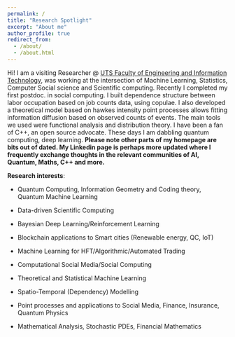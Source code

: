 ```yaml
---
permalink: /
title: "Research Spotlight"
excerpt: "About me"
author_profile: true
redirect_from: 
  - /about/
  - /about.html
---
```


Hi! I am a visiting Researcher @ [UTS Faculty of Engineering and Information Technology](https://www.uts.edu.au/about/faculty-engineering-and-information-technology/computer-science), was working at the intersection of  Machine Learning, Statistics, Computer Social science and Scientific computing. Recently I completed my first postdoc. in social computing. I built dependence structure between labor occupation based on job counts data,  using copulae. I also developed a theoretical model based on hawkes intensity point processes allows fitting information diffusion based on observed counts of events. The main tools we used were functional analysis and distribution theory. I have been a fan of C++, an open source advocate. These days I am dabbling quantum computing, deep learning. **Please note other parts of my homepage are bits out of dated. My Linkedin page is perhaps more updated where I frequently exchange thoughts in the relevant communities of AI, Quantum, Maths, C++ and more.**

**Research interests**: 

* Quantum Computing, Information Geometry and Coding theory, Quantum Machine Learning

* Data-driven Scientific Computing

* Bayesian Deep Learning/Reinforcement Learning

* Blockchain applications to Smart cities (Renewable energy, QC, IoT)

* Machine Learning for HFT/Algorithmic/Automated Trading

* Computational Social Media/Social Computing

* Theoretical and Statistical Machine Learning

* Spatio-Temporal (Dependency) Modelling 

* Point processes and applications to Social Media, Finance, Insurance, Quantum Physics

* Mathematical Analysis, Stochastic PDEs, Financial Mathematics